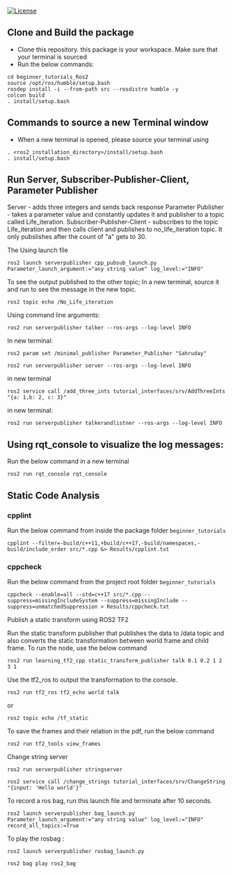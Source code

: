 
[![License](https://img.shields.io/badge/License-Apache_2.0-blue.svg)](https://opensource.org/licenses/Apache-2.0)

## Clone and Build the package
- Clone this repository. this package is your workspace.
Make sure that your terminal is sourced
- Run the below commands:

```
cd beginner_tutorials_Ros2
source /opt/ros/humble/setup.bash
rosdep install -i --from-path src --rosdistro humble -y
colcon build
. install/setup.bash
```

## Commands to source a new Terminal window
- When a new terminal is opened, please source your terminal using
```
. <ros2_installation_directory>/install/setup.bash
. install/setup.bash
```

## Run Server, Subscriber-Publisher-Client, Parameter Publisher

Server - adds three integers and sends back response
Parameter Publisher - takes a parameter value and constantly updates it and publisher to a topic called Life_iteration.
Subscriber-Publisher-Client - subscribes to the topic Life_iteration and then calls client and publishes to no_life_iteration topic. It only pubslishes after the count of "a" gets to 30.

The 
Using launch file
```
ros2 launch serverpublisher cpp_pubsub_launch.py Parameter_launch_argument:="any string value" log_level:="INFO"
```
To see the output published to the other topic; In a new terminal, source it and run to see the message in the new topic.
```
ros2 topic echo /No_Life_iteration
```

Using command line arguments:
```
ros2 run serverpublisher talker --ros-args --log-level INFO
```
In new terminal:
```
ros2 param set /minimal_publisher Parameter_Publisher "Sahruday"
```

```
ros2 run serverpublisher server --ros-args --log-level INFO
```
in new terminal
```
ros2 service call /add_three_ints tutorial_interfaces/srv/AddThreeInts "{a: 1,b: 2, c: 3}"
```

in new terminal:
```
ros2 run serverpublisher talkerandlistner --ros-args --log-level INFO
```

## Using rqt_console to visualize the log messages:
Run the below command in a new terminal
```
ros2 run rqt_console rqt_console
```


## Static Code Analysis
### cpplint
Run the below command from inside the package folder `beginner_tutorials`
```
cpplint --filter=-build/c++11,+build/c++17,-build/namespaces,-build/include_order src/*.cpp &> Results/cpplint.txt
```
### cppcheck
Run the below command from the project root folder `beginner_tutorials`
```
cppcheck --enable=all --std=c++17 src/*.cpp --suppress=missingIncludeSystem --suppress=missingInclude --suppress=unmatchedSuppression > Results/cppcheck.txt
```

Publish a static transform using ROS2 TF2

Run the static transform publisher that publishes the data to /data topic and also converts the static transformation between world frame and child frame.
To run the node, use the below command
```
ros2 run learning_tf2_cpp static_transform_publisher talk 0.1 0.2 1 2 3 1
```

Use the tf2_ros to output the transformation to the console.

```
ros2 run tf2_ros tf2_echo world talk
```
or 
```
ros2 topic echo /tf_static
```
To save the frames and their relation in the pdf, run the below command

```
ros2 run tf2_tools view_frames
```

Change string server 
```
ros2 run serverpublisher stringserver

```
```
ros2 service call /change_strings tutorial_interfaces/srv/ChangeString "{input: 'Hello world'}"
```

To record a ros bag, run this launch file and terminate after 10 seconds.
```
ros2 launch serverpublisher bag_launch.py Parameter_launch_argument:="any string value" log_level:="INFO" record_all_topics:=True
```

To play the rosbag :

```
ros2 launch serverpublisher rosbag_launch.py
```
```
ros2 bag play ros2_bag
```
